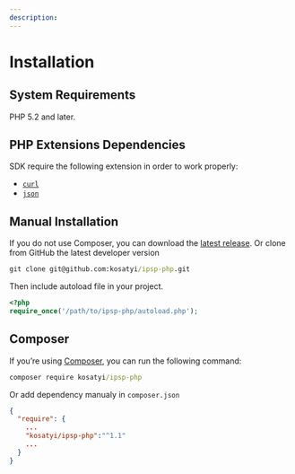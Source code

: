 ```yaml
---
description:
---
```


# Installation

## System Requirements

PHP 5.2 and later.

## PHP Extensions Dependencies

SDK require the following extension in order to work properly:

- [`curl`](https://secure.php.net/manual/en/book.curl.php)
- [`json`](https://secure.php.net/manual/en/book.json.php)

## Manual Installation

If you do not use Composer, you can download the 
[latest release](https://github.com/kosatyi/ipsp-php/releases). 
Or clone from GitHub the latest developer version
```cmd
git clone git@github.com:kosatyi/ipsp-php.git
```

Then include autoload file in your project.

```php
<?php
require_once('/path/to/ipsp-php/autoload.php');
```

## Composer

If you’re using [Composer](https://getcomposer.org/), you can run the following command:

```cmd
composer require kosatyi/ipsp-php
```

Or add dependency manualy in `composer.json`

```json
{
  "require": {
    ...
    "kosatyi/ipsp-php":"^1.1"
    ...
  }
}

```

